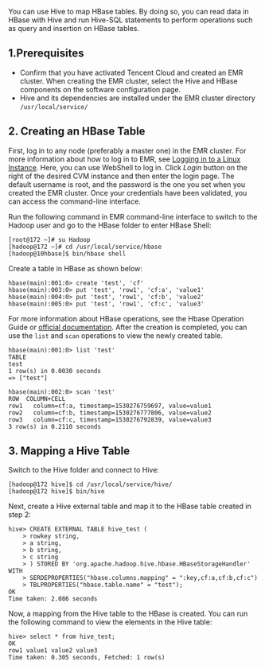 You can use Hive to map HBase tables. By doing so, you can read data in HBase with Hive and run Hive-SQL statements to perform operations such as query and insertion on HBase tables.
## 1.Prerequisites
- Confirm that you have activated Tencent Cloud and created an EMR cluster. When creating the EMR cluster, select the Hive and HBase components on the software configuration page. 
- Hive and its dependencies are installed under the EMR cluster directory `/usr/local/service/` 

## 2.	Creating an HBase Table 
First, log in to any node (preferably a master one) in the EMR cluster. For more information about how to log in to EMR, see [Logging in to a Linux Instance](https://intl.cloud.tencent.com/document/product/213/5436). Here, you can use WebShell to log in. Click *Login* button on the right of the desired CVM instance and then enter the login page. The default username is root, and the password is the one you set when you created the EMR cluster. Once your credentials have been validated, you can access the command-line interface.

Run the following command in EMR command-line interface to switch to the Hadoop user and go to the HBase folder to enter HBase Shell:
```
[root@172 ~]# su Hadoop
[hadoop@172 ~]# cd /usr/local/service/hbase
[hadoop@10hbase]$ bin/hbase shell
```
Create a table in HBase as shown below:
```
hbase(main):001:0> create 'test', 'cf'
hbase(main):003:0> put 'test', 'row1', 'cf:a', 'value1'
hbase(main):004:0> put 'test', 'row1', 'cf:b', 'value2'
hbase(main):005:0> put 'test', 'row1', 'cf:c', 'value3'
```
For more information about HBase operations, see the Hbase Operation Guide or [official documentation](http://hbase.apache.org/book.html#_introduction).
After the creation is completed, you can use the `list` and `scan` operations to view the newly created table.
```
hbase(main):001:0> list 'test'
TABLE                                                       
test                                                         
1 row(s) in 0.0030 seconds
=> ["test"]

hbase(main):002:0> scan 'test'
ROW  COLUMN+CELL                                             
row1   column=cf:a, timestamp=1530276759697, value=value1   
row2   column=cf:b, timestamp=1530276777806, value=value2   
row3   column=cf:c, timestamp=1530276792839, value=value3   
3 row(s) in 0.2110 seconds
```
## 3.	Mapping a Hive Table
Switch to the Hive folder and connect to Hive:
```
[hadoop@172 hive]$ cd /usr/local/service/hive/
[hadoop@172 hive]$ bin/hive
```
Next, create a Hive external table and map it to the HBase table created in step 2:
```
hive> CREATE EXTERNAL TABLE hive_test (
    > rowkey string,
    > a string,
    > b string,
    > c string
    > ) STORED BY 'org.apache.hadoop.hive.hbase.HBaseStorageHandler' WITH
    > SERDEPROPERTIES("hbase.columns.mapping" = ":key,cf:a,cf:b,cf:c")
    > TBLPROPERTIES("hbase.table.name" = "test");
OK
Time taken: 2.086 seconds
```
Now, a mapping from the Hive table to the HBase is created. You can run the following command to view the elements in the Hive table:
```
hive> select * from hive_test;
OK
row1 value1	value2 value3
Time taken: 0.305 seconds, Fetched: 1 row(s)
```

